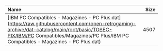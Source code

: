 |Name|Size|
|:---|---:|
|[IBM PC Compatibles - Magazines - PC Plus.dat](https://raw.githubusercontent.com/open-retrogaming-archive/dat-catalog/main/root/basic/TOSEC-PIX/IBM/PC Compatibles/Magazines/PC Plus/IBM PC Compatibles - Magazines - PC Plus.dat)|4507|
